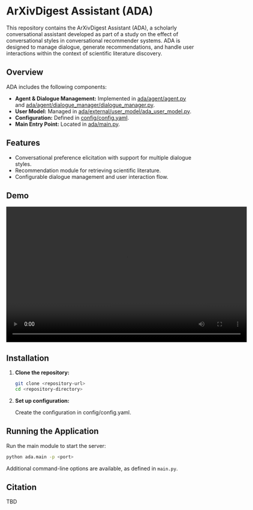 # ArXivDigest Assistant (ADA)

This repository contains the ArXivDigest Assistant (ADA), a scholarly conversational assistant developed as part of a study on the effect of conversational styles in conversational recommender systems. ADA is designed to manage dialogue, generate recommendations, and handle user interactions within the context of scientific literature discovery.

## Overview

ADA includes the following components:
- **Agent & Dialogue Management:** Implemented in [ada/agent/agent.py](ada/agent/agent.py) and [ada/agent/dialogue_manager/dialogue_manager.py](ada/agent/dialogue_manager/dialogue_manager.py).
- **User Model:** Managed in [ada/external/user_model/ada_user_model.py](ada/external/user_model/ada_user_model.py).
- **Configuration:** Defined in [config/config.yaml](config/config.yaml).
- **Main Entry Point:** Located in [ada/main.py](ada/main.py).

## Features

- Conversational preference elicitation with support for multiple dialogue styles.
- Recommendation module for retrieving scientific literature.
- Configurable dialogue management and user interaction flow.

## Demo

<video width="640" height="360" controls>
  <source src="docs/assets/ada-demo.mp4" type="video/mp4">
  Your browser does not support the video tag. You can download the video [here](docs/assets/ada-demo.mp4).
</video>

## Installation

1. **Clone the repository:**

   ```sh
   git clone <repository-url>
   cd <repository-directory>
   ```

3. **Set up configuration:**

    Create the configuration in config/config.yaml.


## Running the Application

Run the main module to start the server:

```sh
python ada.main -p <port>
```

Additional command-line options are available, as defined in `main.py`.

## Citation

TBD